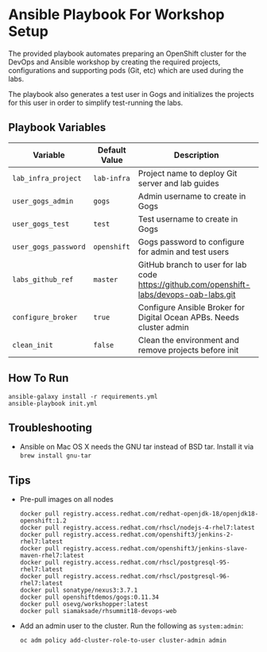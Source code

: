 Ansible Playbook For Workshop Setup
=========

The provided playbook automates preparing an OpenShift cluster for the DevOps and Ansible 
workshop by creating the required projects, configurations and supporting pods (Git, etc) which 
are used during the labs.

The playbook also generates a test user in Gogs and initializes the projects for this user in 
order to simplify test-running the labs.


Playbook Variables
------------

| Variable              | Default Value | Description   |
|-----------------------|---------------|---------------|
|`lab_infra_project`    | `lab-infra`   | Project name to deploy Git server and lab guides  |
|`user_gogs_admin`      | `gogs`        | Admin username to create in Gogs |
|`user_gogs_test`       | `test`        | Test username to create in Gogs |
|`user_gogs_password`   | `openshift`   | Gogs password to configure for admin and test users |
|`labs_github_ref`      | `master`      | GitHub branch to user for lab code https://github.com/openshift-labs/devops-oab-labs.git |
|`configure_broker`     | `true`        | Configure Ansible Broker for Digital Ocean APBs. Needs cluster admin |
|`clean_init`           | `false`       | Clean the environment and remove projects before init |

How To Run
------------

```
ansible-galaxy install -r requirements.yml
ansible-playbook init.yml
```

Troubleshooting
------------

* Ansible on Mac OS X needs the GNU tar instead of BSD tar. Install it via `brew install gnu-tar`


Tips
----------------
* Pre-pull images on all nodes

  ```
  docker pull registry.access.redhat.com/redhat-openjdk-18/openjdk18-openshift:1.2
  docker pull registry.access.redhat.com/rhscl/nodejs-4-rhel7:latest
  docker pull registry.access.redhat.com/openshift3/jenkins-2-rhel7:latest
  docker pull registry.access.redhat.com/openshift3/jenkins-slave-maven-rhel7:latest
  docker pull registry.access.redhat.com/rhscl/postgresql-95-rhel7:latest
  docker pull registry.access.redhat.com/rhscl/postgresql-96-rhel7:latest
  docker pull sonatype/nexus3:3.7.1
  docker pull openshiftdemos/gogs:0.11.34
  docker pull osevg/workshopper:latest
  docker pull siamaksade/rhsummit18-devops-web
  ```

* Add an admin user to the cluster. Run the following as `system:admin`:

  ```
  oc adm policy add-cluster-role-to-user cluster-admin admin
  ```
